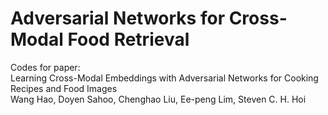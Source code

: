 # Adversarial Networks for Cross-Modal Food Retrieval
Codes for paper:  
Learning Cross-Modal Embeddings with Adversarial Networks for Cooking Recipes and Food Images  
Wang Hao, Doyen Sahoo, Chenghao Liu, Ee-peng Lim, Steven C. H. Hoi
